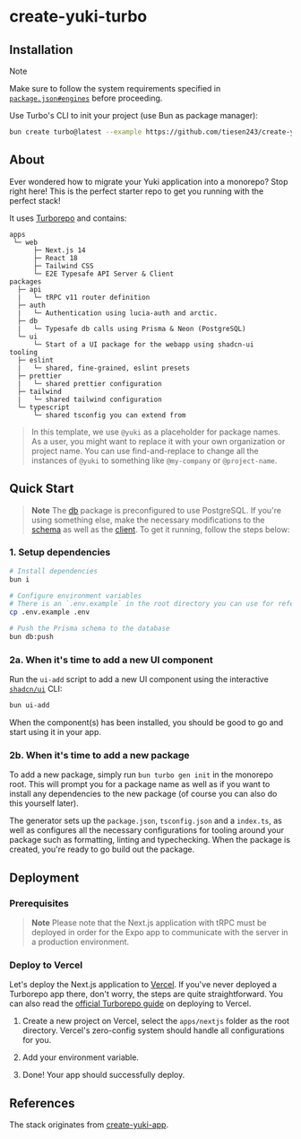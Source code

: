 # create-yuki-turbo

## Installation

> [!NOTE]
>
> Make sure to follow the system requirements specified in [`package.json#engines`](./package.json#L31) before proceeding.

Use Turbo's CLI to init your project (use Bun as package manager):

```bash
bun create turbo@latest --example https://github.com/tiesen243/create-yuki-turbo
```

## About

Ever wondered how to migrate your Yuki application into a monorepo? Stop right here! This is the perfect starter repo to get you running with the perfect stack!

It uses [Turborepo](https://turborepo.org) and contains:

```text
apps
 └─ web
      ├─ Next.js 14
      ├─ React 18
      ├─ Tailwind CSS
      └─ E2E Typesafe API Server & Client
packages
  ├─ api
  |   └─ tRPC v11 router definition
  ├─ auth
  |   └─ Authentication using lucia-auth and arctic.
  ├─ db
  |   └─ Typesafe db calls using Prisma & Neon (PostgreSQL)
  └─ ui
      └─ Start of a UI package for the webapp using shadcn-ui
tooling
  ├─ eslint
  |   └─ shared, fine-grained, eslint presets
  ├─ prettier
  |   └─ shared prettier configuration
  ├─ tailwind
  |   └─ shared tailwind configuration
  └─ typescript
      └─ shared tsconfig you can extend from
```

> In this template, we use `@yuki` as a placeholder for package names. As a user, you might want to replace it with your own organization or project name. You can use find-and-replace to change all the instances of `@yuki` to something like `@my-company` or `@project-name`.

## Quick Start

> **Note**
> The [db](./packages/db) package is preconfigured to use PostgreSQL. If you're using something else, make the necessary modifications to the [schema](./packages/db/prisma/prisma.schema) as well as the [client](./packages/db/src/index.ts).
> To get it running, follow the steps below:

### 1. Setup dependencies

```bash
# Install dependencies
bun i

# Configure environment variables
# There is an `.env.example` in the root directory you can use for reference
cp .env.example .env

# Push the Prisma schema to the database
bun db:push
```

### 2a. When it's time to add a new UI component

Run the `ui-add` script to add a new UI component using the interactive [`shadcn/ui`](https://ui.shadcn.com) CLI:

```bash
bun ui-add
```

When the component(s) has been installed, you should be good to go and start using it in your app.

### 2b. When it's time to add a new package

To add a new package, simply run `bun turbo gen init` in the monorepo root. This will prompt you for a package name as well as if you want to install any dependencies to the new package (of course you can also do this yourself later).

The generator sets up the `package.json`, `tsconfig.json` and a `index.ts`, as well as configures all the necessary configurations for tooling around your package such as formatting, linting and typechecking. When the package is created, you're ready to go build out the package.

## Deployment

### Prerequisites

> **Note**
> Please note that the Next.js application with tRPC must be deployed in order for the Expo app to communicate with the server in a production environment.

### Deploy to Vercel

Let's deploy the Next.js application to [Vercel](https://vercel.com). If you've never deployed a Turborepo app there, don't worry, the steps are quite straightforward. You can also read the [official Turborepo guide](https://vercel.com/docs/concepts/monorepos/turborepo) on deploying to Vercel.

1. Create a new project on Vercel, select the `apps/nextjs` folder as the root directory. Vercel's zero-config system should handle all configurations for you.

2. Add your environment variable.

3. Done! Your app should successfully deploy.

## References

The stack originates from [create-yuki-app](https://github.com/tiesen243/create-yuki-app).
